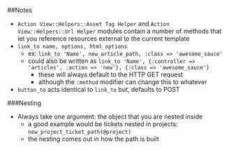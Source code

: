 ##Notes

* `Action View::Helpers::Asset Tag Helper` and `Action View::Helpers::Url Helper` 
modules contain a number of methods that let you reference resources external to the current template
* `link_to name, options, html_options`
  * ex: `link_to 'Name', new_article_path, :class => 'awesome_sauce'`
  * could also be written as `link_to 'Name', {:controller => 'articles', :action => 'new'}, {:class => 'awesome_sauce'}`
	* these will always default to the HTTP GET request
	* although the `:method` modifier can change this to whatever
* `button_to` acts identical to `link_to` but, defaults to POST

###Nesting

* Always take one argument: the object that you are nested inside
  * a good example would be tickets nested in projects: `new_project_ticket_path(@project)`
  * the nesting comes out in how the path is built
